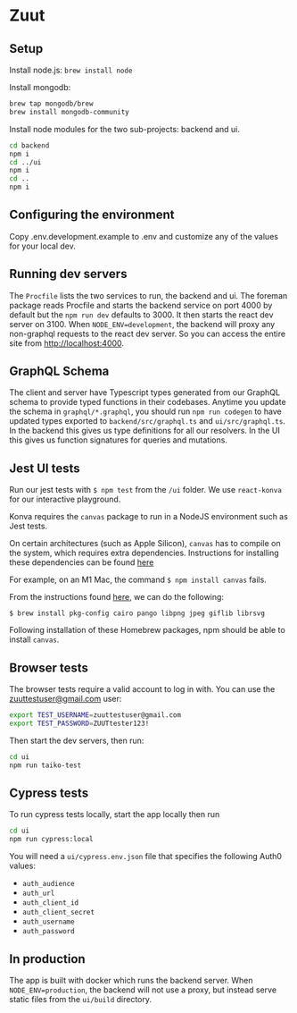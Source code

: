 # Zuut

## Setup

Install node.js: `brew install node`

Install mongodb:

```sh
brew tap mongodb/brew
brew install mongodb-community
```

Install node modules for the two sub-projects: backend and ui.

```sh
cd backend
npm i
cd ../ui
npm i
cd ..
npm i
```

## Configuring the environment

Copy .env.development.example to .env and customize any of the values for your local dev.

## Running dev servers

The `Procfile` lists the two services to run, the backend and ui. The foreman package reads Procfile and starts the backend
service on port 4000 by default but the `npm run dev` defaults to 3000. It then starts the react dev server on 3100. When `NODE_ENV=development`, the backend will proxy any non-graphql requests to the react dev server. So you can access the entire
site from [http://localhost:4000](http://localhost:3000).

## GraphQL Schema

The client and server have Typescript types generated from our GraphQL schema to provide typed functions in their codebases.
Anytime you update the schema in `graphql/*.graphql`, you should run `npm run codegen` to have updated types exported to
`backend/src/graphql.ts` and `ui/src/graphql.ts`. In the backend this gives us type definitions for all our resolvers. In the
UI this gives us function signatures for queries and mutations.

## Jest UI tests
Run our jest tests with `$ npm test` from the `/ui` folder.
We use `react-konva` for our interactive playground. 

Konva requires the `canvas` package to run in a NodeJS environment such as Jest tests.

On certain architectures (such as Apple Silicon), `canvas` has to compile on the system, 
which requires extra dependencies. Instructions for installing these dependencies can be found
[here](https://github.com/Automattic/node-canvas#compiling)

For example, on an M1 Mac, the command `$ npm install canvas` fails.

From the instructions found [here](https://github.com/Automattic/node-canvas#compiling), we can do the following:

`$ brew install pkg-config cairo pango libpng jpeg giflib librsvg`

Following installation of these Homebrew packages, npm should be able to install `canvas`.


## Browser tests

The browser tests require a valid account to log in with. You can use the zuuttestuser@gmail.com user:

```bash
export TEST_USERNAME=zuuttestuser@gmail.com
export TEST_PASSWORD=ZUUTtester123!
```

Then start the dev servers, then run:

```bash
cd ui
npm run taiko-test
```

## Cypress tests
To run cypress tests locally, start the app locally then run

```bash
cd ui
npm run cypress:local
```

You will need a `ui/cypress.env.json` file that specifies the following Auth0 values:
- `auth_audience`
- `auth_url`
- `auth_client_id`
- `auth_client_secret`
- `auth_username`
- `auth_password`
## In production

The app is built with docker which runs the backend server. When `NODE_ENV=production`, the backend will not use a proxy,
but instead serve static files from the `ui/build` directory.
